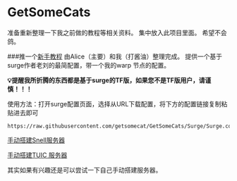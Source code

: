 # GetSomeCats
准备重新整理一下我之前做的教程等相关资料。
集中放入此项目里面。
希望不会鸽。

###推一个[新手教程](https://book.surge.ga/surge-ios) 由Alice（主要）和我（打酱油）整理完成。
提供一个基于surge作者老刘的最简配置，带一个我的warp 节点的配置。

**💡提醒我所折腾的东西都是基于surge的TF版，如果您不是TF版用户，请谨慎！！！**




使用方法：打开surge配置页面，选择从URL下载配置，将下方的配置链接复制粘贴进去即可


```
https://raw.githubusercontent.com/getsomecat/GetSomeCats/Surge/Surge.conf

```



[手动搭建Snell服务器](/简单搭建Snell服务.md)

[手动搭建TUIC 服务器](/简单搭建TUIC服务.md)

其实如果有兴趣还是可以尝试一下自己手动搭建服务器。

